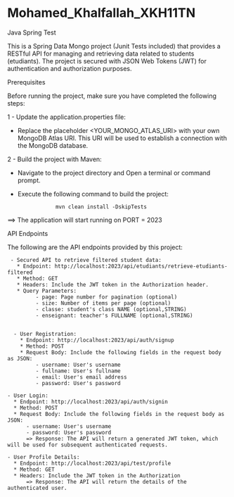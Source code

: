 # Mohamed_Khalfallah_XKH11TN

Java Spring Test

This is a Spring Data Mongo project (Junit Tests included) that provides a RESTful API for managing and retrieving data related to students (etudiants). 
The project is secured with JSON Web Tokens (JWT) for authentication and authorization purposes.

Prerequisites

Before running the project, make sure you have completed the following steps:


1 - Update the application.properties file:    
* Replace the placeholder <YOUR_MONGO_ATLAS_URI> with your own MongoDB Atlas URI. This URI will be used to establish a connection with the MongoDB database.
       
2 - Build the project with Maven: 
* Navigate to the project directory and Open a terminal or command prompt.
* Execute the following command to build the project: 
                
                  mvn clean install -DskipTests
        
==> The application will start running on PORT = 2023


API Endpoints

The following are the API endpoints provided by this project:

     - Secured API to retrieve filtered student data:
       * Endpoint: http://localhost:2023/api/etudiants/retrieve-etudiants-filtered
       * Method: GET
       * Headers: Include the JWT token in the Authorization header.
       * Query Parameters:
             - page: Page number for pagination (optional)
             - size: Number of items per page (optional)
             - classe: student's class NAME (optional,STRING)
             - enseignant: teacher's FULLNAME (optional,STRING)


      - User Registration:
        * Endpoint: http://localhost:2023/api/auth/signup
        * Method: POST
        * Request Body: Include the following fields in the request body as JSON:
             - username: User's username
             - fullname: User's fullname
             - email: User's email address
             - password: User's password

    - User Login:
      * Endpoint: http://localhost:2023/api/auth/signin
      * Method: POST
      * Request Body: Include the following fields in the request body as JSON:
          - username: User's username
          - password: User's password
          => Response: The API will return a generated JWT token, which will be used for subsequent authenticated requests.

    - User Profile Details:
      * Endpoint: http://localhost:2023/api/test/profile
      * Method: GET
      * Headers: Include the JWT token in the Authorization 
          => Response: The API will return the details of the authenticated user.
        
